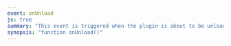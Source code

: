 ```yaml
---
event: onUnload
js: true
summary: "This event is triggered when the plugin is about to be unloaded."
synopsis: "function onUnload()"
---
```

